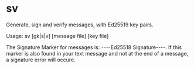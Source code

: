 # sv
Generate, sign and verify messages, with Ed25519 key pairs.

Usage: sv [gk|s|v] [message file] [key file]

The Signature Marker for messages is: ----Ed25518 Signature----. If this
marker is also found in your text message and not at the end of a message,
a signature error will occure.

